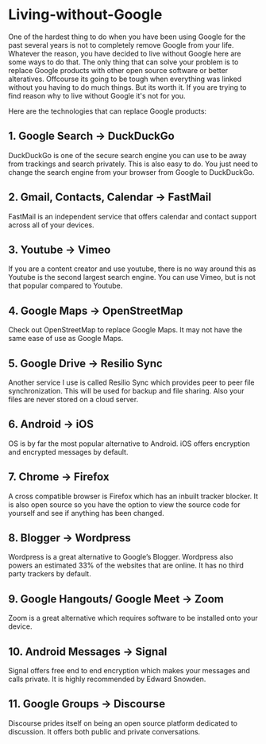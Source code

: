 # Living-without-Google

One of the hardest thing to do when you have been using Google for the past several years is not to completely remove Google from your life. Whatever the reason, you have decided to live without Google here are some ways to do that. The only thing that can solve your problem is to replace Google products with other open source software or better alteratives. Offcourse its going to be tough when everything was linked without you having to do much things. But its worth it. If you are trying to find reason why to live without Google it's not for you.

Here are the technologies that can replace Google products:
## 1. Google Search -> DuckDuckGo
DuckDuckGo is one of the secure search engine you can use to be away from trackings and search privately. This is also easy to do. You just need to change the search engine from your browser from Google to DuckDuckGo.

## 2. Gmail, Contacts, Calendar -> FastMail
FastMail is an independent service that offers calendar and contact support across all of your devices.

## 3. Youtube -> Vimeo
If you are a content creator and use youtube, there is no way around this as Youtube is the second largest search engine. You can use Vimeo, but is not that popular compared to Youtube.

## 4. Google Maps -> OpenStreetMap
Check out OpenStreetMap to replace Google Maps. It may not have the same ease of use as Google Maps.

## 5. Google Drive -> Resilio Sync
Another service I use is called Resilio Sync which provides peer to peer file synchronization. This will be used for backup and file sharing. Also your files are never stored on a cloud server.

## 6. Android -> iOS
OS is by far the most popular alternative to Android. iOS offers encryption and encrypted messages by default.

## 7. Chrome -> Firefox
A cross compatible browser is Firefox which has an inbuilt tracker blocker. It is also open source so you have the option to view the source code for yourself and see if anything has been changed.

## 8. Blogger -> Wordpress
Wordpress is a great alternative to Google’s Blogger. Wordpress also powers an estimated 33% of the websites that are online. It has no third party trackers by default.

## 9. Google Hangouts/ Google Meet -> Zoom
Zoom is a great alternative which requires software to be installed onto your device.

## 10. Android Messages -> Signal
Signal offers free end to end encryption which makes your messages and calls private. It is highly recommended by Edward Snowden.

## 11. Google Groups -> Discourse
Discourse prides itself on being an open source platform dedicated to discussion. It offers both public and private conversations.
